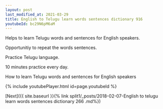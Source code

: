 ```yaml
---
layout: post
last_modified_at: 2021-03-29
title: English to Telugu learn words sentences dictionary 916 
youtubeId: bc29N6pM6aM
---
```

 
 
Helps to learn Telugu words and sentences for English speakers.

Opportunitiy to repeat the words sentences. 

Practice Telugu language. 
 
10 minutes practice every day. 
 
How to learn Telugu words and sentences for English speakers 
 
{% include youtubePlayer.html id=page.youtubeId %}
 
 
[Next]({{ site.baseurl }}{% link  split1/_posts/2018-02-07-English to telugu learn words sentences dictionary 266 .md%})
 
